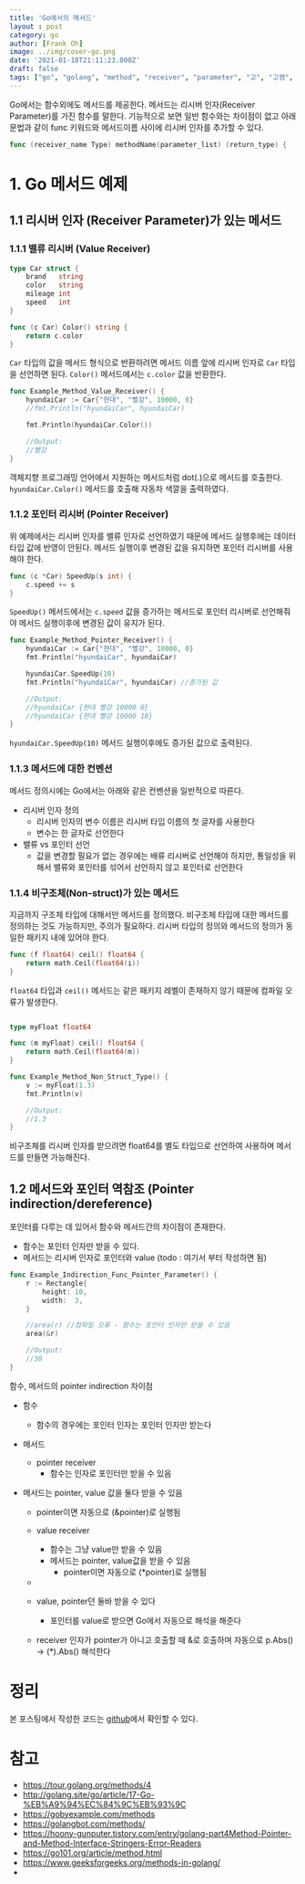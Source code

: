 ```yaml
---
title: 'Go에서의 메서드'
layout : post
category: go
author: [Frank Oh]
image: ../img/cover-go.png
date: '2021-01-18T21:11:23.000Z'
draft: false
tags: ["go", "golang", "method", "receiver", "parameter", "고", "고랭", "메서드"]
---
```


Go에서는 함수외에도 메서드를 제공한다. 메서드는 리시버 인자(Receiver Parameter)를 가진 함수를 말한다. 기능적으로 보면 일반 함수와는 차이점이 없고 아래 문법과 같이 func 키워드와 메서드이름 사이에 리시버 인자를 추가할 수 있다.

```go
func (receiver_name Type) methodName(parameter_list) (return_type) {

```

# 1. Go 메서드 예제

## 1.1 리시버 인자 (Receiver Parameter)가 있는 메서드

### 1.1.1 밸류 리시버 (Value Receiver)

```go
type Car struct {
	brand   string
	color   string
	mileage int
	speed   int
}

func (c Car) Color() string {
	return c.color
}
```
`Car` 타입의 값을 메서드 형식으로 반환하려면 메서드 이름 앞에 리시버 인자로 `Car` 타입을 선언하면 된다. `Color()` 메서드에서는 `c.color` 값을 반환한다.

```go
func Example_Method_Value_Receiver() {
	hyundaiCar := Car{"현대", "빨강", 10000, 0}
	//fmt.Println("hyundaiCar", hyundaiCar)

	fmt.Println(hyundaiCar.Color())

	//Output:
	//빨강
}
```

객체지향 프로그래밍 언어에서 지원하는 메서드처럼 dot(.)으로 메서드를 호출한다. `hyundaiCar.Color()` 메서드를 호출해 자동차 색깔을 출력하였다. 

### 1.1.2 포인터 리시버 (Pointer Receiver)

위 예제에서는 리시버 인자를 밸류 인자로 선언하였기 때문에 메서드 실행후에는 데이터 타입 값에 반영이 안된다. 메서드 실행이후 변경된 값을 유지하면 포인터 리시버를 사용해야 한다. 

```go
func (c *Car) SpeedUp(s int) {
	c.speed += s
}
```
`SpeedUp()` 메서드에서는 `c.speed` 값을 증가하는 메서드로 포인터 리시버로 선언해줘야 메서드 실행이후에 변경된 값이 유지가 된다. 

```go
func Example_Method_Pointer_Receiver() {
	hyundaiCar := Car{"현대", "빨강", 10000, 0}
	fmt.Println("hyundaiCar", hyundaiCar)

	hyundaiCar.SpeedUp(10)
	fmt.Println("hyundaiCar", hyundaiCar) //증가된 값

	//Output:
	//hyundaiCar {현대 빨강 10000 0}
	//hyundaiCar {현대 빨강 10000 10}
}
```

`hyundaiCar.SpeedUp(10)` 메서드 실행이후에도 증가된 값으로 출력된다. 

### 1.1.3 메서드에 대한 컨벤션

메서드 정의시에는 Go에서는 아래와 같은 컨벤션을 일반적으로 따른다. 

- 리시버 인자 정의
  - 리시버 인자의 변수 이름은 리시버 타입 이름의 첫 글자를 사용한다
  - 변수는 한 글자로 선언한다
- 밸류 vs 포인터 선언
  - 값을 변경할 필요가 없는 경우에는 배류 리시버로 선언해야 하지만, 통일성을 위해서 밸류와 포인터를 섞어서 선언하지 않고 포인터로 선언한다

### 1.1.4 비구조체(Non-struct)가 있는 메서드

지금까지 구조체 타입에 대해서만 메서드를 정의했다. 비구조체 타입에 대한 메서드를 정의하는 것도 가능하지만, 주의가 필요하다. 리시버 타입의 정의와 메서드의 정의가 동일한 패키지 내에 있어야 한다.


```go
func (f float64) ceil() float64 {
	return math.Ceil(float64(i))
}
```
`float64` 타입과 `ceil()` 메서드는 같은 패키지 레벨이 존재하지 않기 때문에 컴파일 오류가 발생한다. 

```go

type myFloat float64

func (m myFloat) ceil() float64 {
	return math.Ceil(float64(m))
}

func Example_Method_Non_Struct_Type() {
	v := myFloat(1.3)
	fmt.Println(v)

	//Output:
	//1.3
}
```

비구조체를 리시버 인자를 받으려면 float64를 별도 타입으로 선언하여 사용하며 메서드를 만들면 가능해진다. 

## 1.2 메서드와 포인터 역참조 (Pointer indirection/dereference)

포인터를 다루는 데 있어서 함수와 메서드간의 차이점이 존재한다. 

- 함수는 포인터 인자만 받을 수 있다.
- 메서드는 리시버 인자로 포인터와 value (todo : 여기서 부터 작성하면 됨)

```go
func Example_Indirection_Func_Pointer_Parameter() {
	r := Rectangle{
		height: 10,
		width:  3,
	}

	//area(r) //컴파일 오류 - 함수는 포인터 인자만 받을 수 있음
	area(&r)

	//Output:
	//30
}
```



함수, 메서드의 pointer indirection 차이점

- 함수

  - 함수의 경우에는 포인터 인자는 포인터 인자만 받는다

- 메서드

  - pointer receiver
    - 함수는 인자로 포인터만 받을 수 있음

- 메서드는 pointer, value 값을 둘다 받을 수 있음

     - pointer이면 자동으로 (&pointer)로 실행됨

  - value receiver
    - 함수는 그냥 value만 받을 수 있음
    - 메서드는 pointer, value값을 받을 수 있음
      - pointer이면 자동으로 (*pointer)로 실행됨
  - 
  - value, pointer던 둘바 받을 수 있다
    - 포인터를 value로 받으면 Go에서 자동으로 해석을 해준다
  - receiver 인자가 pointer가 아니고 호출할 때 &로 호출하며 자동으로 p.Abs() -> (*).Abs() 해석한다

# 정리

본 포스팅에서 작성한 코드는 [github](https://github.com/kenshin579/tutorials-go/tree/master/go-type-assertions)에서 확인할 수 있다.

# 참고

- https://tour.golang.org/methods/4
- http://golang.site/go/article/17-Go-%EB%A9%94%EC%84%9C%EB%93%9C
- https://gobyexample.com/methods
- https://golangbot.com/methods/
- https://hoony-gunputer.tistory.com/entry/golang-part4Method-Pointer-and-Method-Interface-Stringers-Error-Readers
- https://go101.org/article/method.html
- https://www.geeksforgeeks.org/methods-in-golang/
- 

